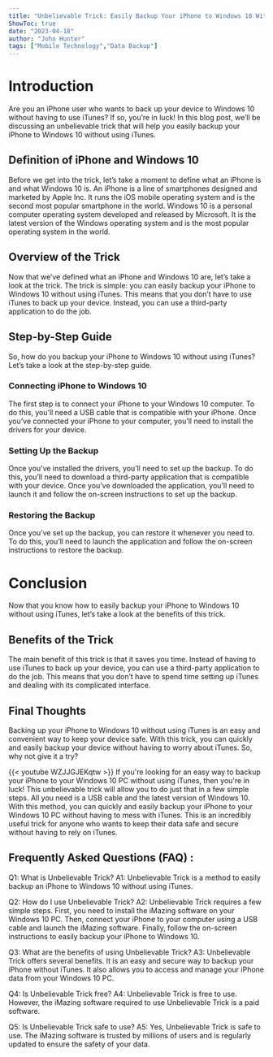 ```yaml
---
title: "Unbelievable Trick: Easily Backup Your iPhone to Windows 10 Without Using iTunes!"
ShowToc: true 
date: "2023-04-18"
author: "John Hunter" 
tags: ["Mobile Technology","Data Backup"]
---
```

# Introduction
Are you an iPhone user who wants to back up your device to Windows 10 without having to use iTunes? If so, you’re in luck! In this blog post, we’ll be discussing an unbelievable trick that will help you easily backup your iPhone to Windows 10 without using iTunes. 

## Definition of iPhone and Windows 10
Before we get into the trick, let’s take a moment to define what an iPhone is and what Windows 10 is. An iPhone is a line of smartphones designed and marketed by Apple Inc. It runs the iOS mobile operating system and is the second most popular smartphone in the world. Windows 10 is a personal computer operating system developed and released by Microsoft. It is the latest version of the Windows operating system and is the most popular operating system in the world.

## Overview of the Trick
Now that we’ve defined what an iPhone and Windows 10 are, let’s take a look at the trick. The trick is simple: you can easily backup your iPhone to Windows 10 without using iTunes. This means that you don’t have to use iTunes to back up your device. Instead, you can use a third-party application to do the job. 

## Step-by-Step Guide
So, how do you backup your iPhone to Windows 10 without using iTunes? Let’s take a look at the step-by-step guide. 

### Connecting iPhone to Windows 10
The first step is to connect your iPhone to your Windows 10 computer. To do this, you’ll need a USB cable that is compatible with your iPhone. Once you’ve connected your iPhone to your computer, you’ll need to install the drivers for your device. 

### Setting Up the Backup
Once you’ve installed the drivers, you’ll need to set up the backup. To do this, you’ll need to download a third-party application that is compatible with your device. Once you’ve downloaded the application, you’ll need to launch it and follow the on-screen instructions to set up the backup. 

### Restoring the Backup
Once you’ve set up the backup, you can restore it whenever you need to. To do this, you’ll need to launch the application and follow the on-screen instructions to restore the backup. 

# Conclusion
Now that you know how to easily backup your iPhone to Windows 10 without using iTunes, let’s take a look at the benefits of this trick. 

## Benefits of the Trick
The main benefit of this trick is that it saves you time. Instead of having to use iTunes to back up your device, you can use a third-party application to do the job. This means that you don’t have to spend time setting up iTunes and dealing with its complicated interface. 

## Final Thoughts
Backing up your iPhone to Windows 10 without using iTunes is an easy and convenient way to keep your device safe. With this trick, you can quickly and easily backup your device without having to worry about iTunes. So, why not give it a try?

{{< youtube WZJJGJEKqtw >}} 
If you're looking for an easy way to backup your iPhone to your Windows 10 PC without using iTunes, then you're in luck! This unbelievable trick will allow you to do just that in a few simple steps. All you need is a USB cable and the latest version of Windows 10. With this method, you can quickly and easily backup your iPhone to your Windows 10 PC without having to mess with iTunes. This is an incredibly useful trick for anyone who wants to keep their data safe and secure without having to rely on iTunes.

## Frequently Asked Questions (FAQ) :
Q1: What is Unbelievable Trick?
A1: Unbelievable Trick is a method to easily backup an iPhone to Windows 10 without using iTunes.

Q2: How do I use Unbelievable Trick?
A2: Unbelievable Trick requires a few simple steps. First, you need to install the iMazing software on your Windows 10 PC. Then, connect your iPhone to your computer using a USB cable and launch the iMazing software. Finally, follow the on-screen instructions to easily backup your iPhone to Windows 10.

Q3: What are the benefits of using Unbelievable Trick?
A3: Unbelievable Trick offers several benefits. It is an easy and secure way to backup your iPhone without iTunes. It also allows you to access and manage your iPhone data from your Windows 10 PC.

Q4: Is Unbelievable Trick free?
A4: Unbelievable Trick is free to use. However, the iMazing software required to use Unbelievable Trick is a paid software.

Q5: Is Unbelievable Trick safe to use?
A5: Yes, Unbelievable Trick is safe to use. The iMazing software is trusted by millions of users and is regularly updated to ensure the safety of your data.


